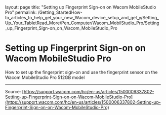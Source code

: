 layout: page
title: "Setting up Fingerprint Sign-on on Wacom MobileStudio Pro"
permalink: /Getting_StartedHow-to_articles_to_help_get_your_new_Wacom_device_setup_and_get_y/Setting_Up_Your_TabletRead_More/Pen_Computer/Wacom_MobilStudio_Pro/Setting_up_Fingerprint_Sign-on_on_Wacom_MobileStudio_Pro

# Setting up Fingerprint Sign-on on Wacom MobileStudio Pro

How to set up the fingerprint sign-on and use the fingerprint sensor on the Wacom MobileStudio Pro 512GB model

---
Source: [https://support.wacom.com/hc/en-us/articles/1500006337802-Setting-up-Fingerprint-Sign-on-on-Wacom-MobileStudio-Pro](https://support.wacom.com/hc/en-us/articles/1500006337802-Setting-up-Fingerprint-Sign-on-on-Wacom-MobileStudio-Pro)
